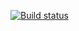 [![Build status](https://ci.appveyor.com/api/projects/status/08mhswa1r55t3eyu?svg=true)](https://ci.appveyor.com/project/Tamara/rest-pbih4)
